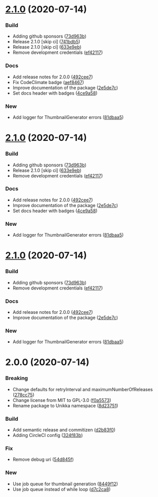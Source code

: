 # [2.1.0](https://github.com/Unikka/FilePreviews/compare/v2.0.0...v2.1.0) (2020-07-14)


### Build

* Adding github sponsors ([73d963b](https://github.com/Unikka/FilePreviews/commit/73d963b69f5926b523bae2c35c2a7b0af55a3375))
* Release 2.1.0 [skip ci] ([741bdb5](https://github.com/Unikka/FilePreviews/commit/741bdb511a9ef750028171dbf0281697ac5d8345))
* Release 2.1.0 [skip ci] ([633e9eb](https://github.com/Unikka/FilePreviews/commit/633e9eb2db57130d82d76c6cd49fe8495894ae1a))
* Remove development credentials ([ef42117](https://github.com/Unikka/FilePreviews/commit/ef4211722a1490973a694cb4eb6ba4e6c09ac4da))

### Docs

* Add release notes for 2.0.0 ([492cee7](https://github.com/Unikka/FilePreviews/commit/492cee7e8bb91b492e301e330ac62ce64c3f1465))
* Fix CodeClimate badge ([aef8467](https://github.com/Unikka/FilePreviews/commit/aef84672d43825f1ec04acd7ac7ca1b21a9ee01f))
* Improve documentation of the package ([2e5de7c](https://github.com/Unikka/FilePreviews/commit/2e5de7c4722179ed4009ab42432263d9b0c02e08))
* Set docs header with badges ([4ce9a58](https://github.com/Unikka/FilePreviews/commit/4ce9a589d21de4739526221028b4a13bc8ad7615))

### New

* Add logger for ThumbnailGenerator errors ([81dbaa5](https://github.com/Unikka/FilePreviews/commit/81dbaa5af30e77ece48f4127cc7d5386cd5227a3))

# [2.1.0](https://github.com/Unikka/FilePreviews/compare/v2.0.0...v2.1.0) (2020-07-14)


### Build

* Adding github sponsors ([73d963b](https://github.com/Unikka/FilePreviews/commit/73d963b69f5926b523bae2c35c2a7b0af55a3375))
* Release 2.1.0 [skip ci] ([633e9eb](https://github.com/Unikka/FilePreviews/commit/633e9eb2db57130d82d76c6cd49fe8495894ae1a))
* Remove development credentials ([ef42117](https://github.com/Unikka/FilePreviews/commit/ef4211722a1490973a694cb4eb6ba4e6c09ac4da))

### Docs

* Add release notes for 2.0.0 ([492cee7](https://github.com/Unikka/FilePreviews/commit/492cee7e8bb91b492e301e330ac62ce64c3f1465))
* Improve documentation of the package ([2e5de7c](https://github.com/Unikka/FilePreviews/commit/2e5de7c4722179ed4009ab42432263d9b0c02e08))
* Set docs header with badges ([4ce9a58](https://github.com/Unikka/FilePreviews/commit/4ce9a589d21de4739526221028b4a13bc8ad7615))

### New

* Add logger for ThumbnailGenerator errors ([81dbaa5](https://github.com/Unikka/FilePreviews/commit/81dbaa5af30e77ece48f4127cc7d5386cd5227a3))

# [2.1.0](https://github.com/Unikka/FilePreviews/compare/v2.0.0...v2.1.0) (2020-07-14)


### Build

* Adding github sponsors ([73d963b](https://github.com/Unikka/FilePreviews/commit/73d963b69f5926b523bae2c35c2a7b0af55a3375))
* Remove development credentials ([ef42117](https://github.com/Unikka/FilePreviews/commit/ef4211722a1490973a694cb4eb6ba4e6c09ac4da))

### Docs

* Add release notes for 2.0.0 ([492cee7](https://github.com/Unikka/FilePreviews/commit/492cee7e8bb91b492e301e330ac62ce64c3f1465))
* Improve documentation of the package ([2e5de7c](https://github.com/Unikka/FilePreviews/commit/2e5de7c4722179ed4009ab42432263d9b0c02e08))

### New

* Add logger for ThumbnailGenerator errors ([81dbaa5](https://github.com/Unikka/FilePreviews/commit/81dbaa5af30e77ece48f4127cc7d5386cd5227a3))

# 2.0.0 (2020-07-14)


### Breaking

* Change defaults for retryInterval and maximumNumberOfReleases ([278cc75](https://github.com/Unikka/FilePreviews/commit/278cc75ed47451d72fc18807a072d4b867c39190))
* Change license from MIT to GPL-3.0 ([f0a5573](https://github.com/Unikka/FilePreviews/commit/f0a5573c6227713159d10b72c78f725ab20c7600))
* Rename package to Unikka namespace ([8d23751](https://github.com/Unikka/FilePreviews/commit/8d23751d68fbe8ed7508b22670a090467d0cb471))

### Build

* Add semantic release and commitizen ([d2b83f0](https://github.com/Unikka/FilePreviews/commit/d2b83f0ddafb9832257e13f0b017b423402a2a72))
* Adding CircleCI config ([324f83b](https://github.com/Unikka/FilePreviews/commit/324f83b52d2d8d7848a86fd00d3a9cf917fb16d7))

### Fix

* Remove debug uri ([54d845f](https://github.com/Unikka/FilePreviews/commit/54d845fd52ad348aa998ab84519fabe9fd3eb4ef))

### New

* Use job queue for thumbnail generation ([8449f12](https://github.com/Unikka/FilePreviews/commit/8449f12bf03269653b8458ee416e627b333ec303))
* Use job queue instead of while loop ([d7c2ca8](https://github.com/Unikka/FilePreviews/commit/d7c2ca88e5f254f5f64ffbe641e829d21bd70271))
